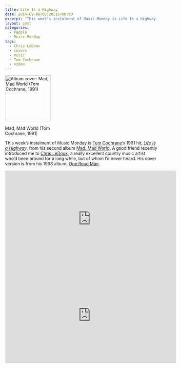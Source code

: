 ```yaml
---
title: Life Is a Highway
date: 2014-09-08T09:28:16+00:00
excerpt: "This week's instalment of Music Monday is Life Is a Highway. The 1991 Tom Cochrane original and a 1998 cover by Chris LeDoux."
layout: post
categories:
  - People
  - Music Monday
tags:
  - Chris LeDoux
  - covers
  - music
  - Tom Cochrane
  - video
---
```

<div id="attachment_3987" style="width: 160px" class="wp-caption alignleft">
  <a href="https://dv8b8dkxht4vb.cloudfront.net/img/tcochmad.jpg" data-fslightbox="lightbox"><img class="size-thumbnail wp-image-3987" src="https://dv8b8dkxht4vb.cloudfront.net/img/tcochmad-150x150.jpg" alt="Album cover: Mad, Mad World (Tom Cochrane, 1991)" width="150" height="150" srcset="https://dv8b8dkxht4vb.cloudfront.net/img/tcochmad-150x150.jpg 150w, https://dv8b8dkxht4vb.cloudfront.net/img/tcochmad.jpg 284w" sizes="(max-width: 150px) 100vw, 150px" /></a>
  
  <p class="wp-caption-text">
    Mad, Mad World (Tom Cochrane, 1991)
  </p>
</div>

This week&#8217;s instalment of Music Monday is [Tom Cochrane](http://www.tomcochrane.com/)&#8216;s 1991 hit, [_Life Is a Highway_](http://en.wikipedia.org/wiki/Life_Is_a_Highway), from his second album [Mad, Mad World](http://en.wikipedia.org/wiki/Mad_Mad_World). A good friend recently introduced me to [Chris LeDoux](http://en.wikipedia.org/wiki/Chris_LeDoux), a really excellent country music artist who&#8217;d been around for a long while, but of whom I&#8217;d never heard. His cover version is from his 1998 album, [One Road Man](http://en.wikipedia.org/wiki/Chris_LeDoux_discography#1990s).

<div class="video-container">
	<iframe width="560" height="315" src="https://www.youtube.com/embed/U3sMjm9Eloo" frameborder="0" allowfullscreen></iframe>
</div>

<div class="video-container">
	<iframe width="560" height="315" src="https://www.youtube.com/embed/OF-pyWeMLZs" frameborder="0" allowfullscreen></iframe>
</div>
